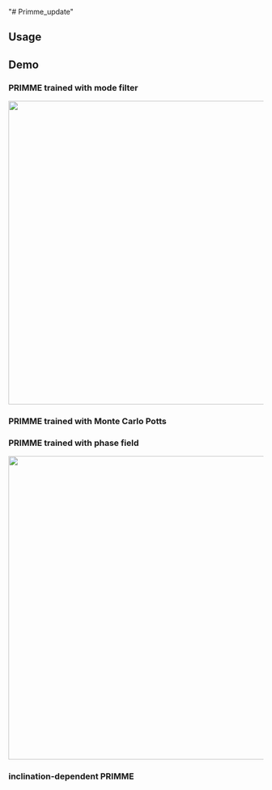 "# Primme_update" 

## 

## Usage

## Demo
### PRIMME trained with mode filter
<div style="display: flex; justify-content: center; align-items: center;">
  <img src="materials/gaussian.gif" width="600" />
</div>

### PRIMME trained with Monte Carlo Potts

### PRIMME trained with phase field
<div style="display: flex; justify-content: center; align-items: center;">
  <img src="materials/phase_field.gif" width=600" />
</div>

### inclination-dependent PRIMME

